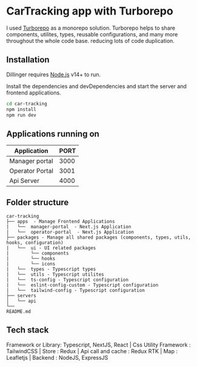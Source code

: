 # CarTracking app with Turborepo

I used [Turborepo](https://turborepo.org/) as a monorepo solution. Turborepo helps to share components, utilites, types, reusable configurations, and many more throughout the whole code base. reducing lots of code duplication.

## Installation

Dillinger requires [Node.js](https://nodejs.org/) v14+ to run.

Install the dependencies and devDependencies and start the server and frontend applications.

```sh
cd car-tracking
npm install
npm run dev
```

## Applications running on

| Application     | PORT |
| --------------- | ---- |
| Manager portal  | 3000 |
| Operator Portal | 3001 |
| Api Server      | 4000 |

## Folder structure

```
car-tracking
├── apps  - Manage Frontend Applications
|   └──  manager-portal  - Next.js Application
|   └──  operator-portal  - Next.js Application
├── packages - Manage all shared packages (components, types, utils, hooks, configuration)
|   └──  ui - UI related packages
|        └── components
|        └── hooks
|        └── icons
|   └──  types - Typescript types
|   └──  utils - Typescript utilites
|   └──  ts-config - Typescript configuration
|   └──  eslint-config-custom - Typescript configuration
|   └──  tailwind-config - Typescript configuration
├── servers
│   └── api
└──
README.md
```

## Tech stack

Framework or Library: Typescript, NextJS, React |
Css Utility Framework : TailwindCSS |
Store : Redux |
Api call and cache : Redux RTK |
Map : Leafletjs |
Backend : NodeJS, ExpressJS
